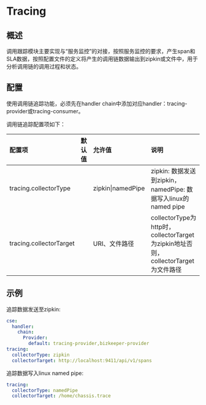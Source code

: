 # Tracing
## 概述

调用跟踪模块主要实现与“服务监控”的对接，按照服务监控的要求，产生span和SLA数据，按照配置文件的定义将产生的调用链数据输出到zipkin或文件中，用于分析调用链的调用过程和状态。

## 配置

使用调用链追踪功能，必须先在handler chain中添加对应handler：tracing-provider或tracing-consumer。

调用链追踪配置项如下：

| 配置项 | 默认值 | 允许值 | 说明 |
| :--- | :--- | :--- | :--- |
| tracing.collectorType |  | zipkin\|namedPipe | zipkin: 数据发送到zipkin， namedPipe: 数据写入linux的named pipe |
| tracing.collectorTarget |  | URI、文件路径 | collectorType为http时，collectorTarget为zipkin地址否则，collectorTarget为文件路径 |

## 示例

追踪数据发送至zipkin:

```yaml
cse:
  handler:
    chain:
      Provider:
        default: tracing-provider,bizkeeper-provider
tracing:
  collectorType: zipkin
  collectorTarget: http://localhost:9411/api/v1/spans
```

追踪数据写入linux named pipe:

```yaml
tracing:
  collectorType: namedPipe
  collectorTarget: /home/chassis.trace
```



